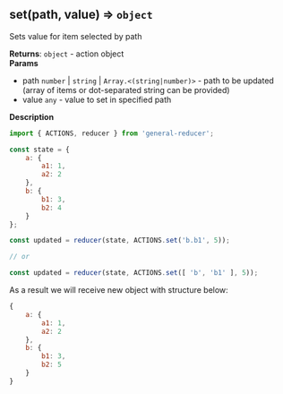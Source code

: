 <a name="set"></a>

## set(path, value) ⇒ <code>object</code>
Sets value for item selected by path

**Returns**: <code>object</code> - action object  
**Params**

- path <code>number</code> | <code>string</code> | <code>Array.&lt;(string\|number)&gt;</code> - path to be updated
(array of items or dot-separated string can be provided)
- value <code>any</code> - value to set in specified path



**Description**

```js
import { ACTIONS, reducer } from 'general-reducer';

const state = {
    a: {
        a1: 1,
        a2: 2
    },
    b: {
        b1: 3,
        b2: 4
    }
};

const updated = reducer(state, ACTIONS.set('b.b1', 5));

// or

const updated = reducer(state, ACTIONS.set([ 'b', 'b1' ], 5));
```

As a result we will receive new object with structure below:

```js
{
    a: {
        a1: 1,
        a2: 2
    },
    b: {
        b1: 3,
        b2: 5
    }
}
```